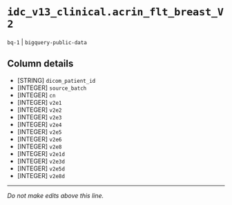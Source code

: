 # `idc_v13_clinical.acrin_flt_breast_V2`
`bq-1` | `bigquery-public-data`

## Column details
* [STRING]    `dicom_patient_id`
* [INTEGER]   `source_batch`
* [INTEGER]   `cn`
* [INTEGER]   `v2e1`
* [INTEGER]   `v2e2`
* [INTEGER]   `v2e3`
* [INTEGER]   `v2e4`
* [INTEGER]   `v2e5`
* [INTEGER]   `v2e6`
* [INTEGER]   `v2e8`
* [INTEGER]   `v2e1d`
* [INTEGER]   `v2e3d`
* [INTEGER]   `v2e5d`
* [INTEGER]   `v2e8d`

-------------------------------------------------------------------------------
*Do not make edits above this line.*
